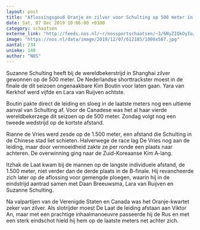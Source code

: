 ```yaml
---
layout: post
title: "Aflossingsgoud Oranje en zilver voor Schulting op 500 meter in Shanghai"
date: Sat, 07 Dec 2019 10:06:00 +0100
category: schaatsen
externe_link: "http://feeds.nos.nl/~r/nossportschaatsen/~3/6NyZIQkOyIo/2313655"
image: "https://nos.nl/data/image/2019/12/07/612185/1008x567.jpg"
aantal: 234
unieke: 148
author: "NOS"
---
```


<p>Suzanne Schulting heeft bij de wereldbekerstrijd in Shanghai zilver gewonnen op de 500 meter. De Nederlandse shorttrackster moest in de finale de dit seizoen ongenaakbare Kim Boutin voor laten gaan. Yara van Kerkhof werd vijfde en Lara van Ruijven achtste.</p>
<p>Boutin pakte direct de leiding en sloeg in de laatste meters nog een ultieme aanval van Schulting af. Voor de Canadese was het al haar vierde wereldbekerzege dit seizoen op de 500 meter. Zondag volgt nog een tweede wedstrijd op de kortste afstand.</p>
<p>Rianne de Vries werd zesde op de 1.500 meter, een afstand die Schulting in de Chinese stad liet schieten. Halverwege de race lag De Vries nog aan de leiding, maar door vermoeidheid zakte ze per ronde een plaats naar achteren. De overwinning ging naar de Zuid-Koreaanse Kim A-lang.</p>
<p>Itzhak de Laat kwam bij de mannen op de langste individuele afstand, de 1.500 meter, niet verder dan de derde plaats in de B-finale. Hij revancheerde zich later op de aflossing voor gemengde ploegen, waarin hij in de eindstrijd aantrad samen met Daan Breeuwsma, Lara van Ruijven en Suzanne Schulting.</p>
<p>Na valpartijen van de Verenigde Staten en Canada was het Oranje-kwartet zeker van zilver. Als slotrijder moest De Laat de leiding afstaan aan Viktor An, maar met een prachtige inhaalmanoeuvre passeerde hij de Rus en met een sterk eindschot hield hij hem op de laatste meters net achter zich.</p><img src="http://feeds.feedburner.com/~r/nossportschaatsen/~4/6NyZIQkOyIo" height="1" width="1" alt=""/>

